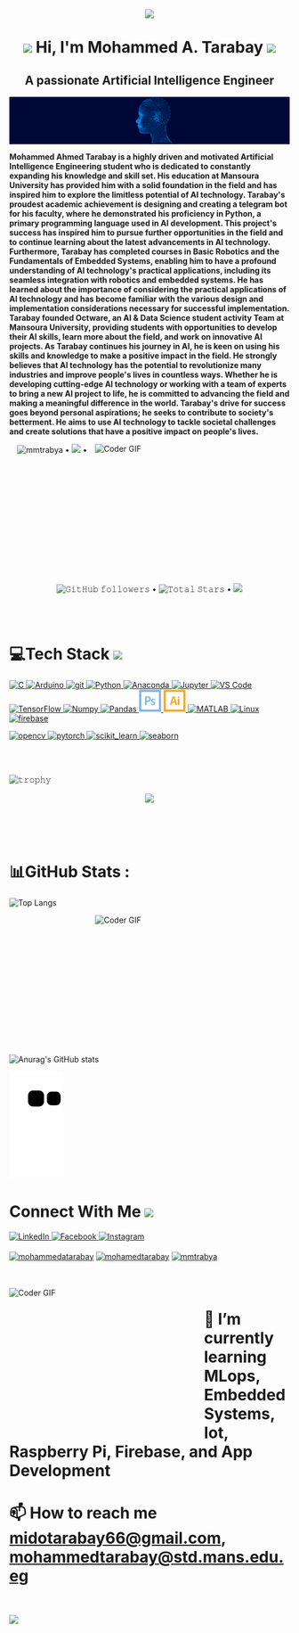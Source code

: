<h1 align="center">
  
  ![](https://capsule-render.vercel.app/api?type=waving&color=gradient&height=100&section=header)

  <img
    src="https://camo.githubusercontent.com/5bbf8ca61ef5f92684489ace45ad6f45984fff87a621040c62b1fe31e3005ff9/687474703a2f2f692e696d6775722e636f6d2f436a34724d72532e676966"
    width="30"
  />
Hi, I'm Mohammed A. Tarabay
  <img
    src="https://media.giphy.com/media/hvRJCLFzcasrR4ia7z/giphy.gif"
    width="28"
  />
</h1>

<h2 align="center"> A passionate Artificial Intelligence Engineer</h2>

<img align="center" alt="coding" src="cover.png">




**Mohammed Ahmed Tarabay is a highly driven and motivated Artificial Intelligence Engineering student who is dedicated to constantly expanding his knowledge and skill set. His education at Mansoura University has provided him with a solid foundation in the field and has inspired him to explore the limitless potential of AI technology. Tarabay's proudest academic achievement is designing and creating a telegram bot for his faculty, where he demonstrated his proficiency in Python, a primary programming language used in AI development. This project's success has inspired him to pursue further opportunities in the field and to continue learning about the latest advancements in AI technology. Furthermore, Tarabay has completed courses in Basic Robotics and the Fundamentals of Embedded Systems, enabling him to have a profound understanding of AI technology's practical applications, including its seamless integration with robotics and embedded systems. He has learned about the importance of considering the practical applications of AI technology and has become familiar with the various design and implementation considerations necessary for successful implementation. Tarabay founded Octware, an AI & Data Science student activity Team at Mansoura University, providing students with opportunities to develop their AI skills, learn more about the field, and work on innovative AI projects. As Tarabay continues his journey in AI, he is keen on using his skills and knowledge to make a positive impact in the field. He strongly believes that AI technology has the potential to revolutionize many industries and improve people's lives in countless ways. Whether he is developing cutting-edge AI technology or working with a team of experts to bring a new AI project to life, he is committed to advancing the field and making a meaningful difference in the world. Tarabay's drive for success goes beyond personal aspirations; he seeks to contribute to society's betterment. He aims to use AI technology to tackle societal challenges and create solutions that have a positive impact on people's lives.**

<img alt="Coder GIF" align="right" height=250 width=350 src="https://cdn.dribbble.com/users/730703/screenshots/6581243/avento.gif" />

<p align="center">
   <img src="https://komarev.com/ghpvc/?username=mmtrabya&label=Profile%20views&color=f50000&style=plastic" alt="mmtrabya" /> 
  •
    <a href="https://user-badge.committers.top/egypt_private/mmtrabya"
      ><img
        src="https://user-badge.committers.top/egypt_private/mmtrabya.svg"
    /></a>
    •
    <img
      alt="𝙶𝚒𝚝𝙷𝚞𝚋 𝚏𝚘𝚕𝚕𝚘𝚠𝚎𝚛𝚜"
      src="https://img.shields.io/github/followers/mmtrabya?label=Followers&style=social"
    />
    •
    <img
      src="https://img.shields.io/github/stars/mmtrabya?label=Stars"
      alt="𝚃𝚘𝚝𝚊𝚕 𝚂𝚝𝚊𝚛𝚜"
    />
    •
    <a href="https://github.com/sponsors/mmtrabya"
      ><img
        src="https://img.shields.io/static/v1?label=Sponsor&message=%E2%9D%A4&logo=GitHub&color=%23fe8e86"
    /></a>
  </p>

<br /><br />



  # 💻Tech Stack <img src="https://media2.giphy.com/media/QssGEmpkyEOhBCb7e1/giphy.gif?cid=ecf05e47a0n3gi1bfqntqmob8g9aid1oyj2wr3ds3mg700bl&rid=giphy.gif" width="5%"/>

  <a href="https://en.wikipedia.org/wiki/C_(programming_language)" target="_blank" rel="noreferrer">
    <img
      src="https://cdn.jsdelivr.net/gh/devicons/devicon/icons/c/c-original.svg"
      alt="C"
      width="40"
      height="40"
    />
  </a>
  <a href="https://www.arduino.cc/" target="_blank" rel="noreferrer">
    <img
      src="https://cdn.jsdelivr.net/gh/devicons/devicon/icons/arduino/arduino-original-wordmark.svg"
      alt="Arduino"
      width="40"
      height="40"
    />
  </a>
  <a href="https://git-scm.com/" target="_blank" rel="noreferrer">
    <img
      src="https://cdn.jsdelivr.net/gh/devicons/devicon/icons/git/git-original.svg"
      alt="git"
      width="40"
      height="40"
    />
  </a>
  <a href="https://www.python.org/" target="_blank" rel="noreferrer">
    <img
      src="https://cdn.jsdelivr.net/gh/devicons/devicon/icons/python/python-original.svg"
      alt="Python"
      width="40"
      height="40"
    />
  </a>
  <a href="https://www.anaconda.com/" target="_blank" rel="noreferrer">
    <img
      src="https://cdn.jsdelivr.net/gh/devicons/devicon/icons/anaconda/anaconda-original.svg"
      alt="Anaconda"
      width="40"
      height="40"
    />
  </a>
  <a href="https://jupyter.org/" target="_blank" rel="noreferrer">
    <img
      src="https://cdn.jsdelivr.net/gh/devicons/devicon/icons/jupyter/jupyter-original-wordmark.svg"
      alt="Jupyter"
      width="40"
      height="40"
    />
  </a>
  <a href="https://code.visualstudio.com/" target="_blank" rel="noreferrer">
    <img
      src="https://cdn.jsdelivr.net/gh/devicons/devicon/icons/vscode/vscode-original.svg"
      alt="VS Code"
      width="40"
      height="40"
    />
  </a>
  <a href="https://www.tensorflow.org/" target="_blank" rel="noreferrer">
    <img
      src="https://cdn.jsdelivr.net/gh/devicons/devicon/icons/tensorflow/tensorflow-original.svg"
      alt="TensorFlow"
      width="40"
      height="40"
    />
  </a>
  <a href="https://numpy.org/" target="_blank" rel="noreferrer">
    <img
      src="https://cdn.jsdelivr.net/gh/devicons/devicon/icons/numpy/numpy-original.svg"
      alt="Numpy"
      width="40"
      height="40"
    />
  </a>
  <a href="https://pandas.pydata.org/" target="_blank" rel="noreferrer">
    <img
      src="https://cdn.jsdelivr.net/gh/devicons/devicon/icons/pandas/pandas-original.svg"
      alt="Pandas"
      width="40"
      height="40"
    />
  </a>
  <a href="https://www.adobe.com/products/photoshop.html" target="_blank" rel="noreferrer">
    <img
      src="https://raw.githubusercontent.com/devicons/devicon/master/icons/photoshop/photoshop-line.svg"
      alt="Photoshop"
      width="40"
      height="40"
    <a/>
   <a href="https://www.adobe.com/products/illustrator.html" target="_blank" rel="noreferrer">
    <img
      src="https://raw.githubusercontent.com/devicons/devicon/master/icons/illustrator/illustrator-line.svg"
      alt="illustrator"
      width="40"
      height="40"
    <a/>
  </a>
  <a href="https://www.mathworks.com/products/matlab.html" target="_blank" rel="noreferrer">
    <img
      src="https://cdn.jsdelivr.net/gh/devicons/devicon/icons/matlab/matlab-original.svg"
      alt="MATLAB"
      width="40"
      height="40"
    />
  </a>
  <a href="https://www.linux.org/" target="_blank" rel="noreferrer">
    <img
      src="https://cdn.jsdelivr.net/gh/devicons/devicon/icons/linux/linux-original.svg"
      alt="Linux"
      width="40"
      height="40"
    />
  </a>
  <a href="https://firebase.google.com/" target="_blank" rel="noreferrer"> <img src="https://www.vectorlogo.zone/logos/firebase/firebase-icon.svg" alt="firebase" width="40" height="40"/> </a>
  <p align="left"> <a href="https://opencv.org/" target="_blank" rel="noreferrer"> <img src="https://www.vectorlogo.zone/logos/opencv/opencv-icon.svg" alt="opencv" width="40" height="40"/> </a> <a href="https://pytorch.org/" target="_blank" rel="noreferrer"> <img src="https://www.vectorlogo.zone/logos/pytorch/pytorch-icon.svg" alt="pytorch" width="40" height="40"/> </a> <a href="https://scikit-learn.org/" target="_blank" rel="noreferrer"> <img src="https://upload.wikimedia.org/wikipedia/commons/0/05/Scikit_learn_logo_small.svg" alt="scikit_learn" width="40" height="40"/> </a> <a href="https://seaborn.pydata.org/" target="_blank" rel="noreferrer"> <img src="https://seaborn.pydata.org/_images/logo-mark-lightbg.svg" alt="seaborn" width="40" height="40"/> </a> </p>

<br /> <br />


![𝚝𝚛𝚘𝚙𝚑𝚢](https://github-profile-trophy.vercel.app/?username=mmtrabya&column=6&margin-w=15&margin-h=15&no-bg=true&no-frame=true&theme=juicyfresh)

  <p align="center">
    <img
      align="center"
      src="https://github-readme-streak-stats.herokuapp.com/?user=mmtrabya&theme=dark&hide_border=true"
    />
  </p>

  <br />
<br /> <br />

  

  # 📊GitHub Stats :

  <p align="left">
   
    
   ![Top Langs](https://github-readme-stats.vercel.app/api/top-langs/?username=mmtrabya&theme=codeSTACKr&layout=compact)
   
<img alt="Coder GIF" align="right" height=250 width=350 src="https://images.squarespace-cdn.com/content/v1/5769fc401b631bab1addb2ab/1541580611624-TE64QGKRJG8SWAIUS7NS/ke17ZwdGBToddI8pDm48kPoswlzjSVMM-SxOp7CV59BZw-zPPgdn4jUwVcJE1ZvWQUxwkmyExglNqGp0IvTJZamWLI2zvYWH8K3-s_4yszcp2ryTI0HqTOaaUohrI8PI6FXy8c9PWtBlqAVlUS5izpdcIXDZqDYvprRqZ29Pw0o/coding-freak.gif" />    
    
 ![Anurag's GitHub stats](https://github-readme-stats.vercel.app/api?username=mmtrabya&theme=codeSTACKr&show_icons=true)
    
 ![Snake animation](https://github.com/mmtrabya/mmtrabya/blob/output/github-contribution-grid-snake.svg)

  </p>
  <h1>
    Connect With Me
    <img
      src="https://github.com/JayantGoel001/JayantGoel001/raw/master/GIF/Handshake.gif"
      height="25px"
    />
  </h1>

  <a href="https://www.linkedin.com/in/mohammed-a-tarabay-36b956235/" target="_blank" rel="noreferrer">
    <img
      src="https://cdn.jsdelivr.net/gh/devicons/devicon/icons/linkedin/linkedin-original.svg"
      alt="LinkedIn"
      width="40"
      height="40"
    />
  </a>
  <a href="https://www.facebook.com/mohamed.tarabay.77" target="_blank" rel="noreferrer">
    <img
      src="https://cdn.jsdelivr.net/gh/devicons/devicon/icons/facebook/facebook-original.svg"
      alt="Facebook"
      width="40"
      height="40"
    />
  </a>
  <a href="https://www.instagram.com/themohammedtarabay/" target="_blank" rel="noreferrer">
    <img
      src="https://www.vectorlogo.zone/logos/instagram/instagram-icon.svg"
      alt="Instagram"
      width="40"
      height="40"
    />
  </a>
  <br></br>
  <a href="https://kaggle.com/mohammedatarabay" target="blank"><img align="center" src="https://raw.githubusercontent.com/rahuldkjain/github-profile-readme-generator/master/src/images/icons/Social/kaggle.svg" alt="mohammedatarabay" height="40" width="40" /></a>
  <a href="https://www.behance.net/mohamedtarabay" target="blank"><img align="center" src="https://raw.githubusercontent.com/rahuldkjain/github-profile-readme-generator/master/src/images/icons/Social/behance.svg" alt="mohamedtarabay" height="40" width="40" /></a>
<a href="https://www.hackerrank.com/midotarabay66" target="blank"><img align="center" src="https://raw.githubusercontent.com/rahuldkjain/github-profile-readme-generator/master/src/images/icons/Social/hackerrank.svg" alt="mmtrabya" height="40" width="40" /></a>

  <br /><br />
  <img alt="Coder GIF" align="left" height=250 width=350 src="https://raw.githubusercontent.com/TheDudeThatCode/TheDudeThatCode/master/Assets/Developer.gif" />
  # 🌱 I’m currently learning **MLops, Embedded Systems, Iot, Raspberry Pi, Firebase, and App Development**

# 📫 How to reach me **midotarabay66@gmail.com, mohammedtarabay@std.mans.edu.eg**
<br></br>
![](https://capsule-render.vercel.app/api?type=waving&color=gradient&height=100&section=footer)
</div>
